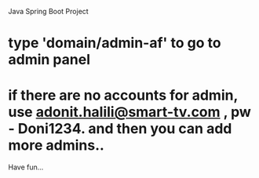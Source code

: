Java Spring Boot Project

# type 'domain/admin-af' to go to admin panel

# if there are no accounts for admin, use adonit.halili@smart-tv.com , pw - Doni1234. and then you can add more admins..

Have fun...